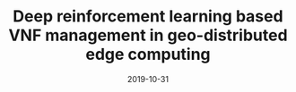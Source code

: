 ---
title: "Deep reinforcement learning based VNF management in geo-distributed edge computing"
authors:
- Lin Gu
- Deze Zeng
- Wei Li
- Song Guo
- Albert Zomaya
- Hai Jin
date: "2019-10-31"
doi: "10.1109/ICDCS.2019.00097"


# Publication type.
# Legend: 0 = Uncategorized; 1 = Conference paper; 2 = Journal article;
# 3 = Preprint / Working Paper; 4 = Report; 5 = Book; 6 = Book section;
# 7 = Thesis; 8 = Patent
publication_types: ["1"]

# Publication name and optional abbreviated publication name.
publication: In *International Conference on Distributed Computing Systems*
publication_short: In *ICDCS (CCF-B)*

# links:
# - name: Custom Link
#   url: http://example.org
url_pdf: https://ieeexplore.ieee.org/abstract/document/8885151
# url_code: '#'
# url_dataset: '#'
# url_poster: '#'
# url_project: ''
# url_slides: ''
# url_video: '#'

# Featured image
# To use, add an image named `featured.jpg/png` to your page's folder. 
# image:
#   caption: 'Image credit: [**Unsplash**](https://unsplash.com/photos/pLCdAaMFLTE)'
#   focal_point: ""
#   preview_only: false

# Associated Projects (optional).
#   Associate this publication with one or more of your projects.
#   Simply enter your project's folder or file name without extension.
#   E.g. `internal-project` references `content/project/internal-project/index.md`.
#   Otherwise, set `projects: []`.
projects: []
---